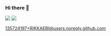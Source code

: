 ### Hi there 👋

<img src="https://crypto-assets.choco-develop.workers.dev/Bitcoin:1FfjgXCMW55V8dPmhEminPCNj2zSew87kR/Ethereum:0x21A0C3b458d8A56797Bd89aCD15F74FB102756e4?theme=dark" />
<img src="https://spotify-recently-played-readme.vercel.app/api?user=31vaqtauuis75a647ojk6sva7u34&count=3&width=420"/>

135724197+RIKKAEBI@users.noreply.github.com
